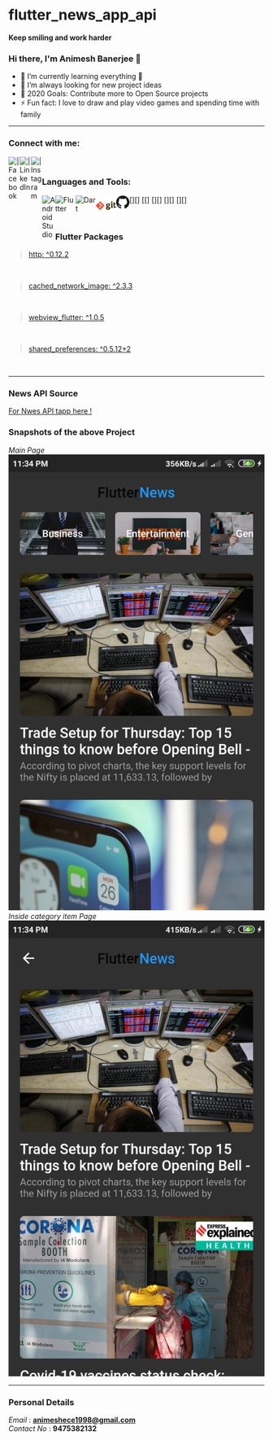 # flutter_news_app_api

**Keep smiling and work harder**

### Hi there, I'm Animesh Banerjee 👋


- 🌱 I’m currently learning everything 🤣
- 👯 I’m always looking for new project ideas
- 🥅 2020 Goals: Contribute more to Open Source projects
- ⚡ Fun fact: I love to draw and play video games and spending time with family

---

### Connect with me:

[<img align="left" alt=" | Facebook" width="22px" src="https://cdn.jsdelivr.net/npm/simple-icons@v3/icons/facebook.svg" />][facebook]
[<img align="left" alt=" | LinkedIn" width="22px" src="https://cdn.jsdelivr.net/npm/simple-icons@v3/icons/linkedin.svg" />][linkedin]
[<img align="left" alt=" | Instagram" width="22px" src="https://cdn.jsdelivr.net/npm/simple-icons@v3/icons/instagram.svg" />][instagram]

<br>


### Languages and Tools:

[<img align="left" alt="Android Studio" width="26px" src="https://www.kindpng.com/picc/m/25-255595_icon-android-studio-logo-hd-png-download.png" />][]
[<img align="left" alt="Flutter" width="40px" src="https://flutterappdev.com/wp-content/uploads/2019/01/Screen-Shot-2019-01-25-at-12.54.42-PM-860x500.png" />[]
[<img align="left" alt="Dart" width="40px" src="https://dwglogo.com/wp-content/uploads/2018/03/Dart_logo.png" />][]
[<img align="left" alt="Git" width="40px" src="https://raw.githubusercontent.com/github/explore/80688e429a7d4ef2fca1e82350fe8e3517d3494d/topics/git/git.png" />][]
[<img align="left" alt="GitHub" width="26px" src="https://raw.githubusercontent.com/github/explore/78df643247d429f6cc873026c0622819ad797942/topics/github/github.png" />][]

<br>


### Flutter Packages

>[http: ^0.12.2](https://pub.dev/packages/http)
<br>

>[cached_network_image: ^2.3.3](https://pub.dev/packages/cached_network_image)
<br>

>[webview_flutter: ^1.0.5](https://pub.dev/packages/webview_flutter)
<br>

>[shared_preferences: ^0.5.12+2](https://pub.dev/packages/shared_preference)
<br>

---
### News API Source
[For Nwes API tapp here !](https://newsapi.org/)


### Snapshots of the above Project
_Main Page_
![Main Screen](snapshorts/mainPage.jpeg)
_Inside category item Page_
![Category](snapshorts/category.jpeg)

***
### Personal Details
_Email_ : **animeshece1998@gmail.com**
<br>
_Contact No_ : **9475382132**


[instagram]: https://www.instagram.com/animesh_rik_banerjee/?hl=en
[linkedin]: https://www.linkedin.com/in/animesh-banerjee-747012137/
[facebook]: https://www.facebook.com/animesh.banerjee.3979489


